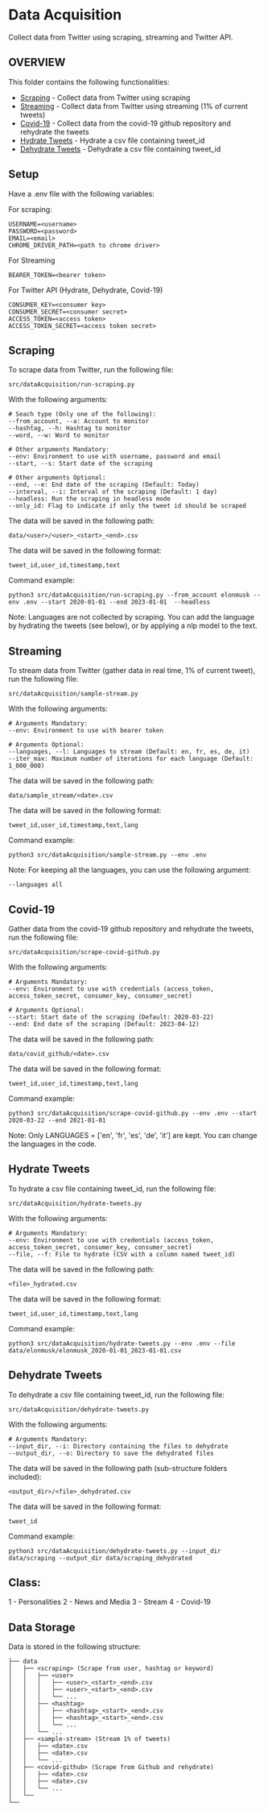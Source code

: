 # Data Acquisition

Collect data from Twitter using scraping, streaming and Twitter API.

## OVERVIEW

This folder contains the following functionalities:

- [Scraping](#scraping) - Collect data from Twitter using scraping
- [Streaming](#streaming) - Collect data from Twitter using streaming (1% of current tweets)
- [Covid-19](#covid-19) - Collect data from the covid-19 github repository and rehydrate the tweets
- [Hydrate Tweets](#hydrate-tweets) - Hydrate a csv file containing tweet_id
- [Dehydrate Tweets](#dehydrate-tweets) - Dehydrate a csv file containing tweet_id

## Setup

Have a .env file with the following variables:

For scraping:

```
USERNAME=<username>
PASSWORD=<password>
EMAIL=<email>
CHROME_DRIVER_PATH=<path to chrome driver>
```

For Streaming

```
BEARER_TOKEN=<bearer token>
```

For Twitter API (Hydrate, Dehydrate, Covid-19)

```
CONSUMER_KEY=<consumer key>
CONSUMER_SECRET=<consumer secret>
ACCESS_TOKEN=<access token>
ACCESS_TOKEN_SECRET=<access token secret>
```


## Scraping

To scrape data from Twitter, run the following file:

```
src/dataAcquisition/run-scraping.py
```

With the following arguments:

```
# Seach type (Only one of the following):
--from_account, --a: Account to monitor
--hashtag, --h: Hashtag to monitor
--word, --w: Word to monitor

# Other arguments Mandatory:
--env: Environment to use with username, password and email
--start, --s: Start date of the scraping

# Other arguments Optional:
--end, --e: End date of the scraping (Default: Today)
--interval, --i: Interval of the scraping (Default: 1 day)
--headless: Run the scraping in headless mode 
--only_id: Flag to indicate if only the tweet id should be scraped
```

The data will be saved in the following path:

```
data/<user>/<user>_<start>_<end>.csv
```

The data will be saved in the following format:

```
tweet_id,user_id,timestamp,text
```

Command example:

```
python3 src/dataAcquisition/run-scraping.py --from_account elonmusk --env .env --start 2020-01-01 --end 2023-01-01  --headless
```

Note: Languages are not collected by scraping. You can add the language by hydrating the tweets (see below), or by applying a nlp model to the text.

## Streaming

To stream data from Twitter (gather data in real time, 1% of current tweet), run the following file:

```
src/dataAcquisition/sample-stream.py
```

With the following arguments:

```
# Arguments Mandatory:
--env: Environment to use with bearer token

# Arguments Optional:
--languages, --l: Languages to stream (Default: en, fr, es, de, it)
--iter_max: Maximum number of iterations for each language (Default: 1_000_000)
```

The data will be saved in the following path:

```
data/sample_stream/<date>.csv
```

The data will be saved in the following format:

```
tweet_id,user_id,timestamp,text,lang
```

Command example:

```
python3 src/dataAcquisition/sample-stream.py --env .env 
```

Note: For keeping all the languages, you can use the following argument:

```
--languages all
```

## Covid-19

Gather data from the covid-19 github repository and rehydrate the tweets, run the following file:

```
src/dataAcquisition/scrape-covid-github.py
```

With the following arguments:

```
# Arguments Mandatory:
--env: Environment to use with credentials (access_token, access_token_secret, consumer_key, consumer_secret)

# Arguments Optional:
--start: Start date of the scraping (Default: 2020-03-22)
--end: End date of the scraping (Default: 2023-04-12)
```

The data will be saved in the following path:

```
data/covid_github/<date>.csv
```

The data will be saved in the following format:

```
tweet_id,user_id,timestamp,text,lang
```

Command example:

```
python3 src/dataAcquisition/scrape-covid-github.py --env .env --start 2020-03-22 --end 2021-01-01
```

Note: Only LANGUAGES = ['en', 'fr', 'es', 'de', 'it'] are kept. You can change the languages in the code.

## Hydrate Tweets

To hydrate a csv file containing tweet_id, run the following file:

```
src/dataAcquisition/hydrate-tweets.py
```

With the following arguments:

```
# Arguments Mandatory:
--env: Environment to use with credentials (access_token, access_token_secret, consumer_key, consumer_secret)
--file, --f: File to hydrate (CSV with a column named tweet_id)
```

The data will be saved in the following path:

```
<file>_hydrated.csv
```

The data will be saved in the following format:

```
tweet_id,user_id,timestamp,text,lang
```

Command example:

```
python3 src/dataAcquisition/hydrate-tweets.py --env .env --file data/elonmusk/elonmusk_2020-01-01_2023-01-01.csv
```

## Dehydrate Tweets

To dehydrate a csv file containing tweet_id, run the following file:

```
src/dataAcquisition/dehydrate-tweets.py
```

With the following arguments:

```
# Arguments Mandatory:
--input_dir, --i: Directory containing the files to dehydrate
--output_dir, --o: Directory to save the dehydrated files
```

The data will be saved in the following path (sub-structure folders included):

```
<output_dir>/<file>_dehydrated.csv
```

The data will be saved in the following format:

```
tweet_id
```

Command example:

```
python3 src/dataAcquisition/dehydrate-tweets.py --input_dir data/scraping --output_dir data/scraping_dehydrated
```


## Class:

1 - Personalities
2 - News and Media
3 - Stream
4 - Covid-19

## Data Storage

Data is stored in the following structure:

```
├── data
│   ├── <scraping> (Scrape from user, hashtag or keyword)
│   │   ├── <user>
│   │   │   ├── <user>_<start>_<end>.csv
│   │   │   ├── <user>_<start>_<end>.csv
│   │   │   └── ...
│   │   ├── <hashtag>
│   │   │   ├── <hashtag>_<start>_<end>.csv
│   │   │   ├── <hashtag>_<start>_<end>.csv
│   │   │   └── ...
│   │   └── ...
│   ├── <sample-stream> (Stream 1% of tweets)
│   │   ├── <date>.csv
│   │   ├── <date>.csv
│   │   └── ...
│   ├── <covid-github> (Scrape from Github and rehydrate)
│   │   ├── <date>.csv
│   │   ├── <date>.csv
│   │   └── ...
│   └──
└──
```

